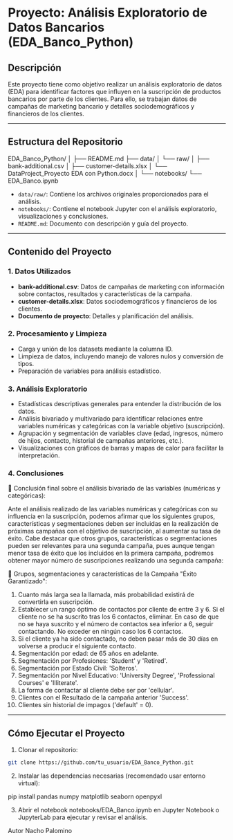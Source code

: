 # Proyecto: Análisis Exploratorio de Datos Bancarios (EDA_Banco_Python)

## Descripción

Este proyecto tiene como objetivo realizar un análisis exploratorio de datos (EDA) para identificar factores que influyen en la suscripción de productos bancarios por parte de los clientes. Para ello, se trabajan datos de campañas de marketing bancario y detalles sociodemográficos y financieros de los clientes.

---

## Estructura del Repositorio

EDA_Banco_Python/
│
├── README.md
├── data/
│ └── raw/
│ ├── bank-additional.csv
│ ├── customer-details.xlsx
│ └── DataProject_Proyecto EDA con Python.docx
│
└── notebooks/
└── EDA_Banco.ipynb


- `data/raw/`: Contiene los archivos originales proporcionados para el análisis.
- `notebooks/`: Contiene el notebook Jupyter con el análisis exploratorio, visualizaciones y conclusiones.
- `README.md`: Documento con descripción y guía del proyecto.

---

## Contenido del Proyecto

### 1. Datos Utilizados

- **bank-additional.csv**: Datos de campañas de marketing con información sobre contactos, resultados y características de la campaña.
- **customer-details.xlsx**: Datos sociodemográficos y financieros de los clientes.
- **Documento de proyecto**: Detalles y planificación del análisis.

### 2. Procesamiento y Limpieza

- Carga y unión de los datasets mediante la columna ID.
- Limpieza de datos, incluyendo manejo de valores nulos y conversión de tipos.
- Preparación de variables para análisis estadístico.

### 3. Análisis Exploratorio

- Estadísticas descriptivas generales para entender la distribución de los datos.
- Análisis bivariado y multivariado para identificar relaciones entre variables numéricas y categóricas con la variable objetivo (suscripción).
- Agrupación y segmentación de variables clave (edad, ingresos, número de hijos, contacto, historial de campañas anteriores, etc.).
- Visualizaciones con gráficos de barras y mapas de calor para facilitar la interpretación.

### 4. Conclusiones

 🔎 Conclusión final sobre el análisis bivariado de las variables (numéricas y categóricas):

Ante el análisis realizado de las variables numéricas y categóricas con su influencia en la suscripción, podemos afirmar que los siguientes
grupos, características y segmentaciones deben ser incluidas en la realización de próximas campañas con el objetivo de suscripción, 
al aumentar su tasa de éxito. Cabe destacar que otros grupos, características o segmentaciones pueden ser relevantes para una segunda campaña,
pues aunque tengan menor tasa de éxito que los incluidos en la primera campaña, podremos obtener mayor número de suscripciones realizando 
una segunda campaña:

🎯 Grupos, segmentaciones y características de la Campaña "Éxito Garantizado":

1. Cuanto más larga sea la llamada, más probabilidad existirá de convertirla en suscripción.
2. Establecer un rango óptimo de contactos por cliente de entre 3 y 6. Si el cliente no se ha suscrito tras los 6 contactos, eliminar. 
En caso de que no se haya suscrito y el número de contactos sea inferior a 6, seguir contactando. No exceder en ningún caso los 6 contactos.
3. Si el cliente ya ha sido contactado, no deben pasar más de 30 días en volverse a producir el siguiente contacto.
4. Segmentación por edad: de 65 años en adelante. 
5. Segmentación por Profesiones: 'Student' y 'Retired'.
6. Segmentación por Estado Civil: 'Solteros'.
7. Segmentación por Nivel Educativo: 'University Degree', 'Professional Courses' e 'Illiterate'.
8. La forma de contactar al cliente debe ser por 'cellular'.
9. Clientes con el Resultado de la campaña anterior 'Success'.
10. Clientes sin historial de impagos ('default' = 0).

---

## Cómo Ejecutar el Proyecto

1. Clonar el repositorio:

```bash
git clone https://github.com/tu_usuario/EDA_Banco_Python.git
```

2. Instalar las dependencias necesarias (recomendado usar entorno virtual):

pip install pandas numpy matplotlib seaborn openpyxl

3. Abrir el notebook notebooks/EDA_Banco.ipynb en Jupyter Notebook o JupyterLab para ejecutar y revisar el análisis.

Autor
Nacho Palomino